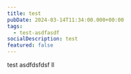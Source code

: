 ```yaml
---
title: test
pubDate: 2024-03-14T11:34:00.000+00:00
tags:
  - test-asdfasdf
socialDescription: test
featured: false
---
```

test asdfdsfdsf ll